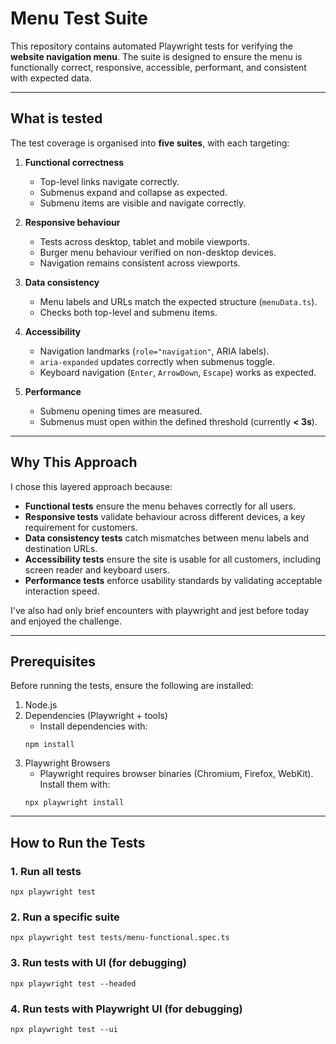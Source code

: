 # Menu Test Suite

This repository contains automated Playwright tests for verifying the **website navigation menu**. The suite is designed to ensure the menu is functionally correct, responsive, accessible, performant, and consistent with expected data.

---

## What is tested

The test coverage is organised into **five suites**, with each targeting:

1. **Functional correctness**
   - Top-level links navigate correctly.
   - Submenus expand and collapse as expected.
   - Submenu items are visible and navigate correctly.

2. **Responsive behaviour**
   - Tests across desktop, tablet and mobile viewports.
   - Burger menu behaviour verified on non-desktop devices.
   - Navigation remains consistent across viewports.

3. **Data consistency**
   - Menu labels and URLs match the expected structure (`menuData.ts`).
   - Checks both top-level and submenu items.

4. **Accessibility**
   - Navigation landmarks (`role="navigation"`, ARIA labels).
   - `aria-expanded` updates correctly when submenus toggle.
   - Keyboard navigation (`Enter`, `ArrowDown`, `Escape`) works as expected.

5. **Performance**
   - Submenu opening times are measured.
   - Submenus must open within the defined threshold (currently **< 3s**).

---

## Why This Approach

I chose this layered approach because:  

- **Functional tests** ensure the menu behaves correctly for all users.
- **Responsive tests** validate behaviour across different devices, a key requirement for customers.
- **Data consistency tests** catch mismatches between menu labels and destination URLs.
- **Accessibility tests** ensure the site is usable for all customers, including screen reader and keyboard users.
- **Performance tests** enforce usability standards by validating acceptable interaction speed.

I've also had only brief encounters with playwright and jest before today and enjoyed the challenge.

---

## Prerequisites

Before running the tests, ensure the following are installed:

1. Node.js
2. Dependencies (Playwright + tools)
   - Install dependencies with:
   ```
   npm install 
   ```
3. Playwright Browsers
   - Playwright requires browser binaries (Chromium, Firefox, WebKit). Install them with:
    ```
    npx playwright install
    ```

---

## How to Run the Tests

### 1. Run all tests
```
npx playwright test
```

### 2. Run a specific suite
```
npx playwright test tests/menu-functional.spec.ts
```

### 3. Run tests with UI (for debugging)
```
npx playwright test --headed
```

### 4. Run tests with Playwright UI (for debugging)
```
npx playwright test --ui
```
